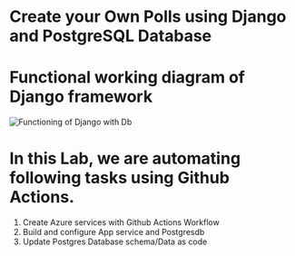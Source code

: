 
# Create your Own Polls using Django and PostgreSQL Database

# Functional working diagram of Django framework

![Functioning of Django with Db](/images/django.png)

# In this Lab, we are automating following tasks using Github Actions.

  1. Create Azure services with Github Actions Workflow
  2. Build and configure App service and Postgresdb 
  3. Update Postgres Database schema/Data as code
